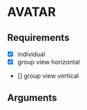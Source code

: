 # AVATAR

## Requirements

- [x] individual
- [x] group view horizontal
- [] group view vertical

## Arguments
